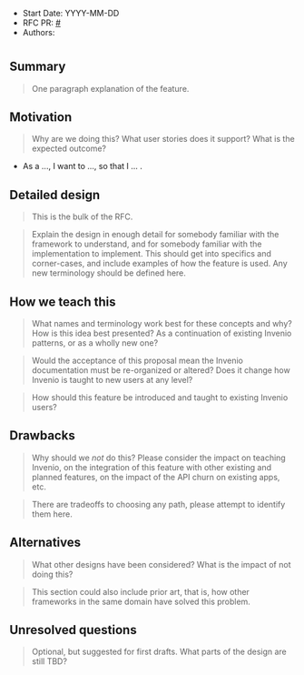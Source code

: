 - Start Date: YYYY-MM-DD
- RFC PR: [#<PR>](https://github.com/inveniosoftware/rfcs/pull/<PR>)
- Authors:

# <RFC title>

## Summary

> One paragraph explanation of the feature.

## Motivation

> Why are we doing this? What user stories does it support? What is the expected
outcome?

- As a ..., I want to ..., so that I ... .

## Detailed design

> This is the bulk of the RFC.

> Explain the design in enough detail for somebody
familiar with the framework to understand, and for somebody familiar with the
implementation to implement. This should get into specifics and corner-cases,
and include examples of how the feature is used. Any new terminology should be
defined here.

## How we teach this

> What names and terminology work best for these concepts and why? How is this
idea best presented? As a continuation of existing Invenio patterns, or as a
wholly new one?

> Would the acceptance of this proposal mean the Invenio documentation must be
re-organized or altered? Does it change how Invenio is taught to new users
at any level?

> How should this feature be introduced and taught to existing Invenio
users?

## Drawbacks

> Why should we *not* do this? Please consider the impact on teaching Invenio,
on the integration of this feature with other existing and planned features,
on the impact of the API churn on existing apps, etc.

> There are tradeoffs to choosing any path, please attempt to identify them here.

## Alternatives

> What other designs have been considered? What is the impact of not doing this?

> This section could also include prior art, that is, how other frameworks in the same domain have solved this problem.

## Unresolved questions

> Optional, but suggested for first drafts. What parts of the design are still
TBD?
